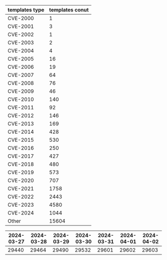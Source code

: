 | templates type | templates conut | 
| --- | --- | 
| CVE-2000 | 1 |
| CVE-2001 | 3 |
| CVE-2002 | 1 |
| CVE-2003 | 2 |
| CVE-2004 | 4 |
| CVE-2005 | 16 |
| CVE-2006 | 19 |
| CVE-2007 | 64 |
| CVE-2008 | 76 |
| CVE-2009 | 46 |
| CVE-2010 | 140 |
| CVE-2011 | 92 |
| CVE-2012 | 146 |
| CVE-2013 | 169 |
| CVE-2014 | 428 |
| CVE-2015 | 530 |
| CVE-2016 | 250 |
| CVE-2017 | 427 |
| CVE-2018 | 480 |
| CVE-2019 | 573 |
| CVE-2020 | 707 |
| CVE-2021 | 1758 |
| CVE-2022 | 2443 |
| CVE-2023 | 4580 |
| CVE-2024 | 1044 |
| Other | 15604 |


|2024-03-27 | 2024-03-28 | 2024-03-29 | 2024-03-30 | 2024-03-31 | 2024-04-01 | 2024-04-02|
|--- | ------ | ------ | ------ | ------ | ------ | ---|
|29440 | 29464 | 29490 | 29532 | 29601 | 29602 | 29603|
